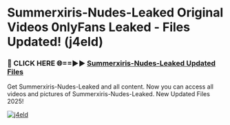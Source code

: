 # Summerxiris-Nudes-Leaked Original Videos 0nlyFans Leaked - Files Updated! (j4eld)

<h3>🔴 CLICK HERE 🌐==►► <a href="https://tinyurl.com/yrmya6cz" rel="nofollow">Summerxiris-Nudes-Leaked Updated Files</a></h3>

Get Summerxiris-Nudes-Leaked and all content. Now you can access all videos and pictures of Summerxiris-Nudes-Leaked. New Updated Files 2025!

[![j4eld](https://i.imgur.com/FMdXYCs.gif)](https://tinyurl.com/yrmya6cz)
